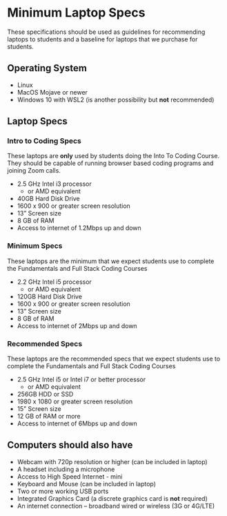 # Minimum Laptop Specs

These specifications should be used as guidelines for recommending laptops to students and a baseline for laptops that we purchase for students.

## Operating System

* Linux 
* MacOS Mojave or newer
* Windows 10 with WSL2 \(is another possibility but **not** recommended\)

## Laptop Specs

### Intro to Coding Specs

These laptops are **only** used by students doing the Into To Coding Course. They should be capable of running browser based coding programs and joining Zoom calls.

* 2.5 GHz Intel i3 processor 
  * or AMD equivalent
* 40GB Hard Disk Drive
* 1600 x 900 or greater screen resolution
* 13” Screen size
* 8 GB of RAM
* Access to internet of 1.2Mbps up and down

### Minimum Specs

These laptops are the minimum that we expect students use to complete the Fundamentals and Full Stack Coding Courses

* 2.2 GHz Intel i5 processor 
  * or AMD equivalent
* 120GB Hard Disk Drive
* 1600 x 900 or greater screen resolution
* 13” Screen size
* 8 GB of RAM
* Access to internet of 2Mbps up and down

### Recommended Specs

These laptops are the recommended specs that we expect students use to complete the Fundamentals and Full Stack Coding Courses

* 2.5 GHz Intel i5 or Intel i7 or better processor
  * or AMD equivalent
* 256GB HDD or SSD
* 1980 x 1080 or greater screen resolution
* 15” Screen size
* 12 GB of RAM or more
* Access to internet of 6Mbps up and down

## Computers should also have

* Webcam with 720p resolution or higher \(can be included in laptop\)
* A headset including a microphone
* Access to High Speed Internet - mini
* Keyboard and Mouse \(can be included in laptop\)
* Two or more working USB ports
* Integrated Graphics Card \(a discrete graphics card is **not** required\)
* An internet connection – broadband wired or wireless \(3G or 4G/LTE\)

